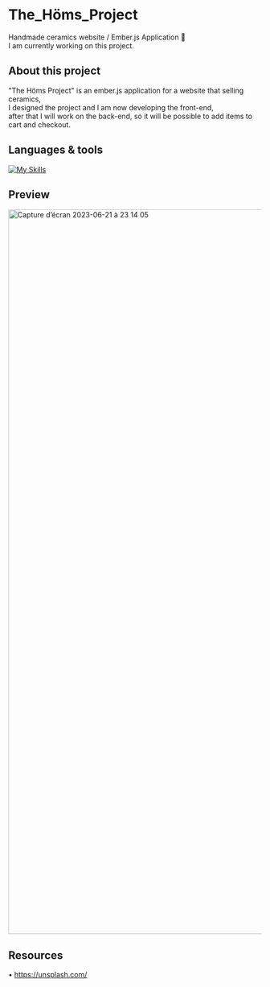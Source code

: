 # The_Höms_Project
Handmade ceramics website / Ember.js Application 🐹
<br />
I am currently working on this project.

## About this project

"The Höms Project" is an ember.js application for a website that selling ceramics,
<br />
I designed the project and I am now developing the front-end, 
<br />
after that I will work on the back-end, so it will be possible to add items to cart and checkout.

## Languages & tools

[![My Skills](https://skillicons.dev/icons?i=ember,javascript,html,sass,nodejs,vscode,github,git)](https://skillicons.dev)



## Preview

<img width="1440" alt="Capture d’écran 2023-06-21 à 23 14 05" src="https://github.com/Alicexplore/the_homs_project/assets/102388803/f54f3c83-73cb-4f4b-91cd-773fe4cf52fc">


## Resources 

• https://unsplash.com/
